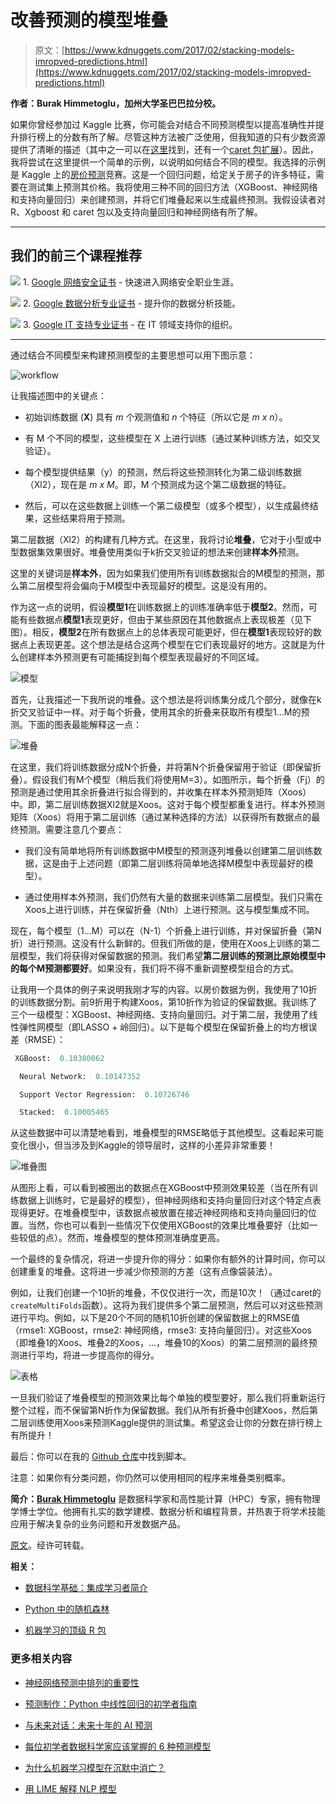 # 改善预测的模型堆叠

> 原文：[https://www.kdnuggets.com/2017/02/stacking-models-imropved-predictions.html](https://www.kdnuggets.com/2017/02/stacking-models-imropved-predictions.html)

**作者：Burak Himmetoglu，加州大学圣巴巴拉分校。**

如果你曾经参加过 Kaggle 比赛，你可能会对结合不同预测模型以提高准确性并提升排行榜上的分数有所了解。尽管这种方法被广泛使用，但我知道的只有少数资源提供了清晰的描述（其中之一可以在[这里](http://mlwave.com/kaggle-ensembling-guide/)找到，还有一个[caret 包扩展](https://cran.r-project.org/web/packages/caretEnsemble/vignettes/caretEnsemble-intro.html)）。因此，我将尝试在这里提供一个简单的示例，以说明如何结合不同的模型。我选择的示例是 Kaggle 上的[房价预测](https://www.kaggle.com/c/house-prices-advanced-regression-techniques)竞赛。这是一个回归问题，给定关于房子的许多特征，需要在测试集上预测其价格。我将使用三种不同的回归方法（XGBoost、神经网络和支持向量回归）来创建预测，并将它们堆叠起来以生成最终预测。我假设读者对 R、Xgboost 和 caret 包以及支持向量回归和神经网络有所了解。

* * *

## 我们的前三个课程推荐

![](../Images/0244c01ba9267c002ef39d4907e0b8fb.png) 1\. [Google 网络安全证书](https://www.kdnuggets.com/google-cybersecurity) - 快速进入网络安全职业生涯。

![](../Images/e225c49c3c91745821c8c0368bf04711.png) 2\. [Google 数据分析专业证书](https://www.kdnuggets.com/google-data-analytics) - 提升你的数据分析技能。

![](../Images/0244c01ba9267c002ef39d4907e0b8fb.png) 3\. [Google IT 支持专业证书](https://www.kdnuggets.com/google-itsupport) - 在 IT 领域支持你的组织。

* * *

通过结合不同模型来构建预测模型的主要思想可以用下图示意：

![workflow](../Images/3af5043b368b3b859dfdfb58d330a072.png)

让我描述图中的关键点：

+   初始训练数据 (**X**) 具有 *m* 个观测值和 *n* 个特征（所以它是 *m x n*）。

+   有 M 个不同的模型，这些模型在 X 上进行训练（通过某种训练方法，如交叉验证）。

+   每个模型提供结果（y）的预测，然后将这些预测转化为第二级训练数据（Xl2），现在是 *m x M*。即，M 个预测成为这个第二级数据的特征。

+   然后，可以在这些数据上训练一个第二级模型（或多个模型），以生成最终结果，这些结果将用于预测。

第二层数据（Xl2）的构建有几种方式。在这里，我将讨论**堆叠**，它对于小型或中型数据集效果很好。堆叠使用类似于k折交叉验证的想法来创建**样本外**预测。

这里的关键词是**样本外**，因为如果我们使用所有训练数据拟合的M模型的预测，那么第二层模型将会偏向于M模型中表现最好的模型。这是没有用的。

作为这一点的说明，假设**模型1**在训练数据上的训练准确率低于**模型2**。然而，可能有些数据点**模型1**表现更好，但由于某些原因在其他数据点上表现极差（见下图）。相反，**模型2**在所有数据点上的总体表现可能更好，但在**模型1**表现较好的数据点上表现更差。这个想法是结合这两个模型在它们表现最好的地方。这就是为什么创建样本外预测更有可能捕捉到每个模型表现最好的不同区域。

![模型](../Images/5176f9842aa4d78e0ac86d823a58a174.png)

首先，让我描述一下我所说的堆叠。这个想法是将训练集分成几个部分，就像在k折交叉验证中一样。对于每个折叠，使用其余的折叠来获取所有模型1…M的预测。下面的图表最能解释这一点：

![堆叠](../Images/b485907a53455f6ecfe2584bd46e091b.png)

在这里，我们将训练数据分成N个折叠，并将第N个折叠保留用于验证（即保留折叠）。假设我们有M个模型（稍后我们将使用M=3）。如图所示，每个折叠（Fj）的预测是通过使用其余折叠进行拟合得到的，并收集在样本外预测矩阵（Xoos）中。即，第二层训练数据Xl2就是Xoos。这对于每个模型都重复进行。样本外预测矩阵（Xoos）将用于第二层训练（通过某种选择的方法）以获得所有数据点的最终预测。需要注意几个要点：

+   我们没有简单地将所有训练数据中M模型的预测逐列堆叠以创建第二层训练数据，这是由于上述问题（即第二层训练将简单地选择M模型中表现最好的模型）。

+   通过使用样本外预测，我们仍然有大量的数据来训练第二层模型。我们只需在Xoos上进行训练，并在保留折叠（Nth）上进行预测。这与模型集成不同。

现在，每个模型（1...M）可以在（N-1）个折叠上进行训练，并对保留折叠（第N折）进行预测。这没有什么新鲜的。但我们所做的是，使用在Xoos上训练的第二层模型，我们将获得对保留数据的预测。我们希望**第二层训练的预测比原始模型中的每个M预测都要好**。如果没有，我们将不得不重新调整模型组合的方式。

让我用一个具体的例子来说明我刚才写的内容。以房价数据为例，我使用了10折的训练数据分割。前9折用于构建Xoos，第10折作为验证的保留数据。我训练了三个一级模型：XGBoost、神经网络、支持向量回归。对于第二层，我使用了线性弹性网模型（即LASSO + 岭回归）。以下是每个模型在保留折叠上的均方根误差（RMSE）：

```py
 XGBoost:  0.10380062

  Neural Network:  0.10147352

  Support Vector Regression:  0.10726746

  Stacked:  0.10005465 
```

从这些数据中可以清楚地看到，堆叠模型的RMSE略低于其他模型。这看起来可能变化很小，但当涉及到Kaggle的领导层时，这样的小差异非常重要！

![堆叠图](../Images/25c59f2fc6d8329b603e2437a4418cf3.png)

从图形上看，可以看到被圈出的数据点在XGBoost中预测效果较差（当在所有训练数据上训练时，它是最好的模型），但神经网络和支持向量回归对这个特定点表现得更好。在堆叠模型中，该数据点被放置在接近神经网络和支持向量回归的位置。当然，你也可以看到一些情况下仅使用XGBoost的效果比堆叠要好（比如一些较低的点）。然而，堆叠模型的整体预测准确度更高。

一个最终的复杂情况，将进一步提升你的得分：如果你有额外的计算时间，你可以创建重复的堆叠。这将进一步减少你预测的方差（这有点像袋装法）。

例如，让我们创建一个10折的堆叠，不仅仅进行一次，而是10次！（通过caret的`createMultiFolds`函数）。这将为我们提供多个第二层预测，然后可以对这些预测进行平均。例如，以下是20个不同的随机10折创建的保留数据上的RMSE值（rmse1: XGBoost，rmse2: 神经网络，rmse3: 支持向量回归）。对这些Xoos（即堆叠1的Xoos、堆叠2的Xoos，…，堆叠10的Xoos）的第二层预测的最终预测进行平均，将进一步提高你的得分。

![表格](../Images/1c5f65587d7163510e8cb27031ccdfec.png)

一旦我们验证了堆叠模型的预测效果比每个单独的模型要好，那么我们将重新运行整个过程，而不保留第N折作为保留数据。我们从所有折叠中创建Xoos，然后第二层训练使用Xoos来预测Kaggle提供的测试集。希望这会让你的分数在排行榜上有所提升！

最后：你可以在我的 [Github 仓库](https://github.com/bhimmetoglu/kaggle_101/tree/master/HousePrices)中找到脚本。

注意：如果你有分类问题，你仍然可以使用相同的程序来堆叠类别概率。

**简介：[Burak Himmetoglu](https://burakhimmetoglu.com/)** 是数据科学家和高性能计算（HPC）专家，拥有物理学博士学位。他拥有扎实的数学建模、数据分析和编程背景，并热衷于将学术技能应用于解决复杂的业务问题和开发数据产品。

[原文](https://burakhimmetoglu.com/2016/12/01/stacking-models-for-improved-predictions/)。经许可转载。

**相关：**

+   [数据科学基础：集成学习者简介](/2016/11/data-science-basics-intro-ensemble-learners.html)

+   [Python 中的随机森林](/2016/12/random-forests-python.html)

+   [机器学习的顶级 R 包](/2017/02/top-r-packages-machine-learning.html)

### 更多相关内容

+   [神经网络预测中排列的重要性](https://www.kdnuggets.com/2022/12/importance-permutation-neural-network-predictions.html)

+   [预测制作：Python 中线性回归的初学者指南](https://www.kdnuggets.com/2023/06/making-predictions-beginner-guide-linear-regression-python.html)

+   [与未来对话：未来十年的 AI 预测](https://www.kdnuggets.com/2023/04/chatting-future-predictions-ai-next-decade.html)

+   [每位初学者数据科学家应该掌握的 6 种预测模型](https://www.kdnuggets.com/2021/12/6-predictive-models-every-beginner-data-scientist-master.html)

+   [为什么机器学习模型在沉默中消亡？](https://www.kdnuggets.com/2022/01/machine-learning-models-die-silence.html)

+   [用 LIME 解释 NLP 模型](https://www.kdnuggets.com/2022/01/explain-nlp-models-lime.html)
